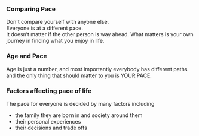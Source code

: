 ### Comparing Pace
Don't compare yourself with anyone else.  
Everyone is at a different pace.  
It doesn’t matter if the other person is way ahead. What matters is your own journey in finding what you enjoy in life.  

### Age and Pace
Age is just a number, and most importantly everybody has different paths and the only thing that should matter to you is YOUR PACE.

### Factors affecting pace of life 
The pace for everyone is decided by many factors including  
- the family they are born in and society around them
- their personal experiences
- their decisions and trade offs   


